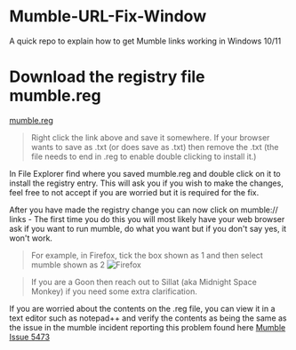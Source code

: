 # Mumble-URL-Fix-Window
A quick repo to explain how to get Mumble links working in Windows 10/11

# Download the registry file mumble.reg
[mumble.reg](https://rtigd2.github.io/Mumble-URL-Fix-Window/mumble.reg)
> Right click the link above and save it somewhere. If your browser wants to save as .txt (or does save as .txt) then remove the .txt (the file needs to end in .reg to enable double clicking to install it.)

In File Explorer find where you saved mumble.reg and double click on it to install the registry entry. This will ask you if you wish to make the changes, feel free to not accept if you are worried but it is required for the fix.

After you have made the registry change you can now click on mumble:// links - The first time you do this you will most likely have your web browser ask if you want to run mumble, do what you want but if you don't say yes, it won't work.

> For example, in Firefox, tick the box shown as 1 and then select mumble shown as 2
![Firefox](https://rtigd2.github.io/Mumble-URL-Fix-Window/Mumble-step-1.png)

> If you are a Goon then reach out to Sillat (aka Midnight Space Monkey) if you need some extra clarification.

If you are worried about the contents on the .reg file, you can view it in a text editor such as notepad++ and verify the contents as being the same as the issue in the mumble incident reporting this problem found here
[Mumble Issue 5473](https://github.com/mumble-voip/mumble/issues/5473#issuecomment-1018438938)
